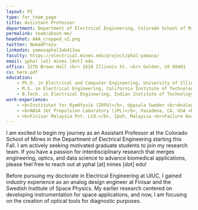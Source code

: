 ```yaml
---
layout: PI
type: for_team_page
title: Assistant Professor
department: Department of Electrical Engineering, Colorado School of Mines
permalink: team/about-me/
headshot: AAA_cropped_v2.png
twitter: NomadPraju
linkedin: yamunaphal3ab413aa
faculty: https://electrical.mines.edu/project/phal-yamuna/
email: yphal [at] mines [dot] edu
office: 327D Brown Hall <br> 1610 Illinois St. <br> Golden, CO 80401
cv: here.pdf
education:
    - Ph.D. in Electrical and Computer Engineering, University of Illinois at Urbana-Champaign
    - M.S. in Electrical Engineering, California Institute of Technology
    - B.Tech. in Electrical Engineering, Indian Institute of Technology Roorkee
work-experience:
    - <b>Institutet for Rymdfysik (IRFU)</b>, Uppsala Sweden <br>Analog Research Design & EMC Engineer
    - <b>NASA Jet Propulsion Laboratory (JPL)</b>, Pasadena, CA, USA <br>Graduate Fellow, Water and Carbon Cycles Group
    - <b>Finisar Malaysia Pvt. Ltd.</b>, Ipoh, Malaysia <br>Failure Analysis Engineer, Quality Analysis Department
---
```


<!--- Profile Headshot must be in team folder!!---->
I am excited to begin my journey as an Assistant Professor at the Colorado School of Mines in the Department of Electrical Engineering starting this Fall. I am actively seeking motivated graduate students to join my research team. If you have a passion for interdisciplinary research that merges engineering, optics, and data science to advance biomedical applications, please feel free to reach out at yphal [at] mines [dot] edu! 

Before pursuing my doctorate in Electrical Engineering at UIUC, I gained industry experience as an analog design engineer at Finisar and the Swedish Institute of Space Physics. My earlier research centered on developing instrumentation for space applications, and now, I am focusing on the creation of optical tools for diagnostic purposes. 